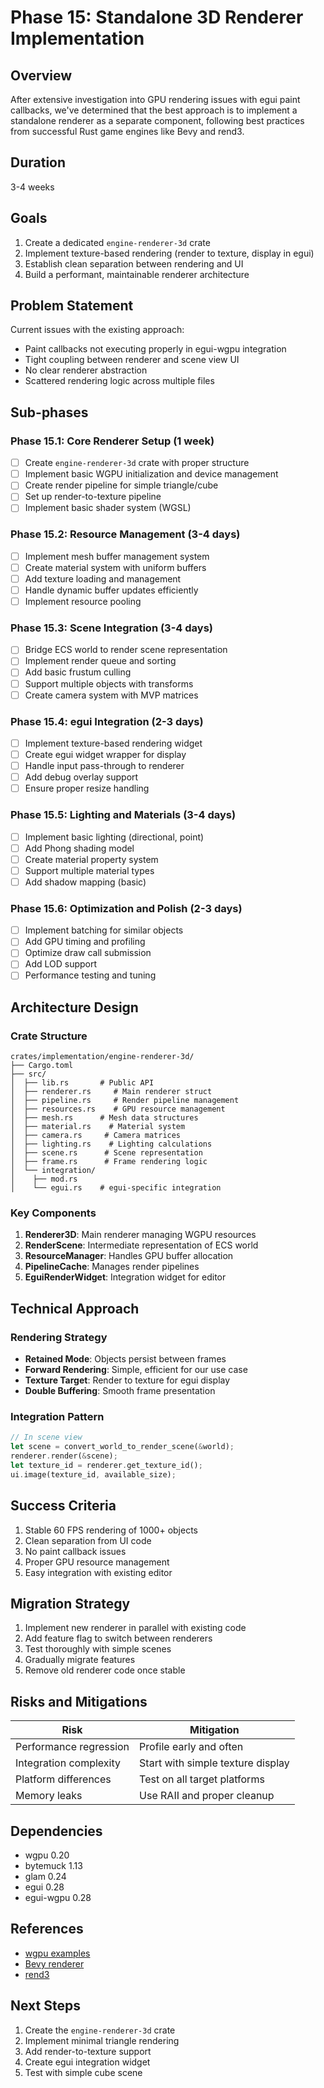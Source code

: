 # Phase 15: Standalone 3D Renderer Implementation

## Overview

After extensive investigation into GPU rendering issues with egui paint callbacks, we've determined that the best approach is to implement a standalone renderer as a separate component, following best practices from successful Rust game engines like Bevy and rend3.

## Duration

3-4 weeks

## Goals

1. Create a dedicated `engine-renderer-3d` crate
2. Implement texture-based rendering (render to texture, display in egui)
3. Establish clean separation between rendering and UI
4. Build a performant, maintainable renderer architecture

## Problem Statement

Current issues with the existing approach:
- Paint callbacks not executing properly in egui-wgpu integration
- Tight coupling between renderer and scene view UI
- No clear renderer abstraction
- Scattered rendering logic across multiple files

## Sub-phases

### Phase 15.1: Core Renderer Setup (1 week)
- [ ] Create `engine-renderer-3d` crate with proper structure
- [ ] Implement basic WGPU initialization and device management
- [ ] Create render pipeline for simple triangle/cube
- [ ] Set up render-to-texture pipeline
- [ ] Implement basic shader system (WGSL)

### Phase 15.2: Resource Management (3-4 days)
- [ ] Implement mesh buffer management system
- [ ] Create material system with uniform buffers
- [ ] Add texture loading and management
- [ ] Handle dynamic buffer updates efficiently
- [ ] Implement resource pooling

### Phase 15.3: Scene Integration (3-4 days)
- [ ] Bridge ECS world to render scene representation
- [ ] Implement render queue and sorting
- [ ] Add basic frustum culling
- [ ] Support multiple objects with transforms
- [ ] Create camera system with MVP matrices

### Phase 15.4: egui Integration (2-3 days)
- [ ] Implement texture-based rendering widget
- [ ] Create egui widget wrapper for display
- [ ] Handle input pass-through to renderer
- [ ] Add debug overlay support
- [ ] Ensure proper resize handling

### Phase 15.5: Lighting and Materials (3-4 days)
- [ ] Implement basic lighting (directional, point)
- [ ] Add Phong shading model
- [ ] Create material property system
- [ ] Support multiple material types
- [ ] Add shadow mapping (basic)

### Phase 15.6: Optimization and Polish (2-3 days)
- [ ] Implement batching for similar objects
- [ ] Add GPU timing and profiling
- [ ] Optimize draw call submission
- [ ] Add LOD support
- [ ] Performance testing and tuning

## Architecture Design

### Crate Structure
```
crates/implementation/engine-renderer-3d/
├── Cargo.toml
├── src/
│  ├── lib.rs       # Public API
│  ├── renderer.rs     # Main renderer struct
│  ├── pipeline.rs     # Render pipeline management
│  ├── resources.rs    # GPU resource management
│  ├── mesh.rs      # Mesh data structures
│  ├── material.rs    # Material system
│  ├── camera.rs     # Camera matrices
│  ├── lighting.rs    # Lighting calculations
│  ├── scene.rs      # Scene representation
│  ├── frame.rs      # Frame rendering logic
│  └── integration/
│    ├── mod.rs
│    └── egui.rs    # egui-specific integration
```

### Key Components

1. **Renderer3D**: Main renderer managing WGPU resources
2. **RenderScene**: Intermediate representation of ECS world
3. **ResourceManager**: Handles GPU buffer allocation
4. **PipelineCache**: Manages render pipelines
5. **EguiRenderWidget**: Integration widget for editor

## Technical Approach

### Rendering Strategy
- **Retained Mode**: Objects persist between frames
- **Forward Rendering**: Simple, efficient for our use case
- **Texture Target**: Render to texture for egui display
- **Double Buffering**: Smooth frame presentation

### Integration Pattern
```rust
// In scene view
let scene = convert_world_to_render_scene(&world);
renderer.render(&scene);
let texture_id = renderer.get_texture_id();
ui.image(texture_id, available_size);
```

## Success Criteria

1. Stable 60 FPS rendering of 1000+ objects
2. Clean separation from UI code
3. No paint callback issues
4. Proper GPU resource management
5. Easy integration with existing editor

## Migration Strategy

1. Implement new renderer in parallel with existing code
2. Add feature flag to switch between renderers
3. Test thoroughly with simple scenes
4. Gradually migrate features
5. Remove old renderer code once stable

## Risks and Mitigations

| Risk | Mitigation |
|------|------------|
| Performance regression | Profile early and often |
| Integration complexity | Start with simple texture display |
| Platform differences | Test on all target platforms |
| Memory leaks | Use RAII and proper cleanup |

## Dependencies

- wgpu 0.20
- bytemuck 1.13
- glam 0.24
- egui 0.28
- egui-wgpu 0.28

## References

- [wgpu examples](https://github.com/gfx-rs/wgpu/tree/trunk/examples)
- [Bevy renderer](https://github.com/bevyengine/bevy/tree/main/crates/bevy_render)
- [rend3](https://github.com/BVE-Reborn/rend3)

## Next Steps

1. Create the `engine-renderer-3d` crate
2. Implement minimal triangle rendering
3. Add render-to-texture support
4. Create egui integration widget
5. Test with simple cube scene